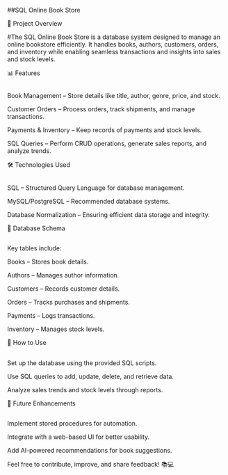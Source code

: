 ##SQL Online Book Store

📌 Project Overview

#The SQL Online Book Store is a database system designed to manage an online bookstore efficiently. It handles books, authors, customers, orders, and inventory while enabling seamless transactions and insights into sales and stock levels.

📊 Features
##
Book Management – Store details like title, author, genre, price, and stock.

Customer Orders – Process orders, track shipments, and manage transactions.

Payments & Inventory – Keep records of payments and stock levels.

SQL Queries – Perform CRUD operations, generate sales reports, and analyze trends.

🛠️ Technologies Used
##
SQL – Structured Query Language for database management.

MySQL/PostgreSQL – Recommended database systems.

Database Normalization – Ensuring efficient data storage and integrity.

📂 Database Schema
##
Key tables include:

Books – Stores book details.

Authors – Manages author information.

Customers – Records customer details.

Orders – Tracks purchases and shipments.

Payments – Logs transactions.

Inventory – Manages stock levels.

🚀 How to Use
##
Set up the database using the provided SQL scripts.

Use SQL queries to add, update, delete, and retrieve data.

Analyze sales trends and stock levels through reports.

🔄 Future Enhancements
##
Implement stored procedures for automation.

Integrate with a web-based UI for better usability.

Add AI-powered recommendations for book suggestions.

Feel free to contribute, improve, and share feedback! 📚💻


